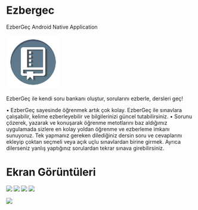 # Ezbergec
EzberGeç Android Native Application

![](https://github.com/ahm3tcelik/Ezbergec/blob/master/app/src/main/res/mipmap-xxhdpi/logo.png)

EzberGeç ile kendi soru bankanı oluştur, sorularını ezberle, dersleri geç!

• EzberGeç sayesinde öğrenmek artık çok kolay. EzberGeç ile sınavlara çalışabilir, kelime ezberleyebilir ve bilgilerinizi güncel tutabilirsiniz. 
• Sorunu çözerek, yazarak ve konuşarak öğrenme metotlarını baz aldığımız uygulamada sizlere en kolay yoldan öğrenme ve ezberleme imkanı sunuyoruz. Tek yapmanız gereken dilediğiniz dersin soru ve cevaplarını ekleyip çoktan seçmeli veya açık uçlu sınavlardan birine girmek. Ayrıca dilerseniz yanlış yaptığınız sorulardan tekrar sınava girebilirsiniz.

# Ekran Görüntüleri

![](https://lh3.googleusercontent.com/JtmXGQ-sdYyDclMz3b97i4ROjLIpESyMzLCsdzSsaMwPkQmpQbs0-rfOPq1Zq1xcbw=w1310-h668-rw) 
![](https://lh3.googleusercontent.com/muakVoDWEdcYmktCUnxe44PV93LHZSCk8rE1N2otOsbw56zJZLq7KpItd8MyqmAov-4=w1310-h668-rw) 
![](https://lh3.googleusercontent.com/3Abkof3UICo3gA-VyPfXivY6hrtLjeErg1eJp-JfsdfGnalzJz8MOnNlkHd6psBPYA=w1310-h668-rw) 
![](https://lh3.googleusercontent.com/pvf7_yOGkxT7Ey2-NsC_TUNlv7fJuwHYylGUfvxLIvNmF1oEgQUNLjD-FRaidjmJwA=w1310-h668-rw) 


[![](https://www.ccgrace.org/wp-content/uploads/2018/04/get-it-on-the-google-play-store-button-300x122.png)](https://play.google.com/store/apps/details?id=com.ahmetc.ezbergec)
